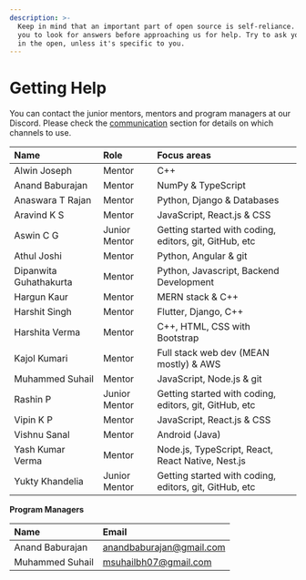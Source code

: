 ```yaml
---
description: >-
  Keep in mind that an important part of open source is self-reliance. We expect
  you to look for answers before approaching us for help. Try to ask your doubts
  in the open, unless it's specific to you.
---
```


# Getting Help

You can contact the junior mentors, mentors and program managers at our Discord. Please check the [communication](https://openhack.gitbook.io/openhack-20/cohort-2/communication) section for details on which channels to use.

| **Name** | Role | Focus areas |
| :--- | :--- | :--- |
| Alwin Joseph | Mentor | C++ |
| Anand Baburajan | Mentor | NumPy & TypeScript |
| Anaswara T Rajan | Mentor | Python, Django & Databases |
| Aravind K S | Mentor | JavaScript, React.js & CSS |
| Aswin C G | Junior Mentor | Getting started with coding, editors, git, GitHub, etc |
| Athul Joshi | Mentor | Python, Angular & git |
| Dipanwita Guhathakurta | Mentor | Python, Javascript, Backend Development |
| Hargun Kaur | Mentor | MERN stack & C++ |
| Harshit Singh | Mentor | Flutter, Django, C++ |
| Harshita Verma | Mentor | C++, HTML, CSS with Bootstrap |
| Kajol Kumari | Mentor | Full stack web dev \(MEAN mostly\) & AWS |
| Muhammed Suhail | Mentor | JavaScript, Node.js & git |
| Rashin P | Junior Mentor | Getting started with coding, editors, git, GitHub, etc |
| Vipin K P | Mentor | JavaScript, React.js & CSS |
| Vishnu Sanal | Mentor | Android \(Java\) |
| Yash Kumar Verma | Mentor | Node.js, TypeScript, React, React Native, Nest.js |
| Yukty Khandelia | Junior Mentor | Getting started with coding, editors, git, GitHub, etc |

**Program Managers**

| **Name** | **Email** |
| :--- | :--- |
| Anand Baburajan | [anandbaburajan@gmail.com](mailto:anandbaburajan@gmail.com) |
| Muhammed Suhail | [msuhailbh07@gmail.com](mailto:%20msuhailbh07@gmail.com) |

